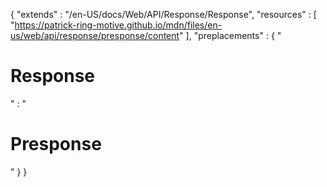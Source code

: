 { 
  "extends" : "/en-US/docs/Web/API/Response/Response",
  "resources" : [
    "https://patrick-ring-motive.github.io/mdn/files/en-us/web/api/response/presponse/content"
  ],
  "preplacements" : {
    "<h1>Response</h1>" : "<h1>Presponse</h1>"
  }
}
